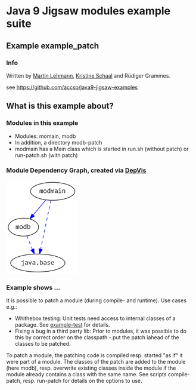 ﻿# Java 9 Jigsaw modules example suite
## Example example_patch

### Info
Written by [Martin Lehmann](https://github.com/MartinLehmann1971), [Kristine Schaal](https://github.com/kristines) and Rüdiger Grammes.

see https://github.com/accso/java9-jigsaw-examples

## What is this example about?

### Modules in this example
* Modules: momain, modb
* In addition, a directory modb-patch
* modmain has a Main class which is started in run.sh (without patch) or run-patch.sh (with patch)

### Module Dependency Graph, created via [DepVis](https://github.com/accso/java9-jigsaw-depvis)
![Example's Module Dependency Graph](moduledependencies.png)

### Example shows ...
It is possible to patch a module (during compile- and runtime). Use cases e.g.:
* Whithebox testing: Unit tests need access to internal classes of a package. See [example-test](../example_test) for details.
* Fixing a bug in a third party lib: Prior to modules, it was possible to do this by correct order on the classpath - put the patch iahead of the classes to be patched.

To patch a module, the patching code is compiled resp. started "as if" it were part of a module. The classes of the patch are added to the module (here modb), 
resp. overwrite existing classes inside the module if the module already contains a class with the same name.
See scripts compile-patch, resp. run-patch for details on the options to use.

